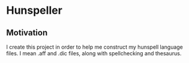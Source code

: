 Hunspeller
==========

## Motivation
I create this project in order to help me construct my hunspell language files. I mean .aff and .dic files, along with spellchecking and thesaurus.
